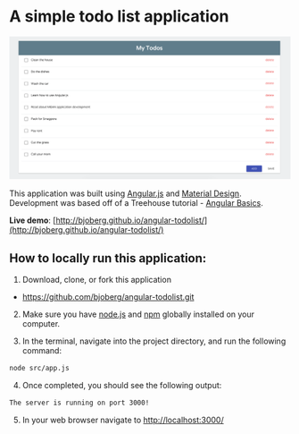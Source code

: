 # A simple todo list application

![alt text](https://github.com/bjoberg/angular-todolist/blob/master/images/main.png "Main screenshot")

This application was built using [Angular.js](https://angularjs.org/) and [Material Design](https://www.google.com/design/spec/material-design/). Development was based off of a Treehouse tutorial - [Angular Basics](https://teamtreehouse.com/library/angular-basics).

**Live demo**: [http://bjoberg.github.io/angular-todolist/](http://bjoberg.github.io/angular-todolist/)

## How to locally run this application:
1. Download, clone, or fork this application
  * https://github.com/bjoberg/angular-todolist.git

2. Make sure you have [node.js](https://nodejs.org/en/download/) and [npm](https://www.npmjs.com/) globally installed on your computer.

3. In the terminal, navigate into the project directory, and run the following command:

  ```bash
  node src/app.js
  ```
4. Once completed, you should see the following output:

  ```bash
  The server is running on port 3000!
  ```
5. In your web browser navigate to [http://localhost:3000/](http://localhost:3000/)
